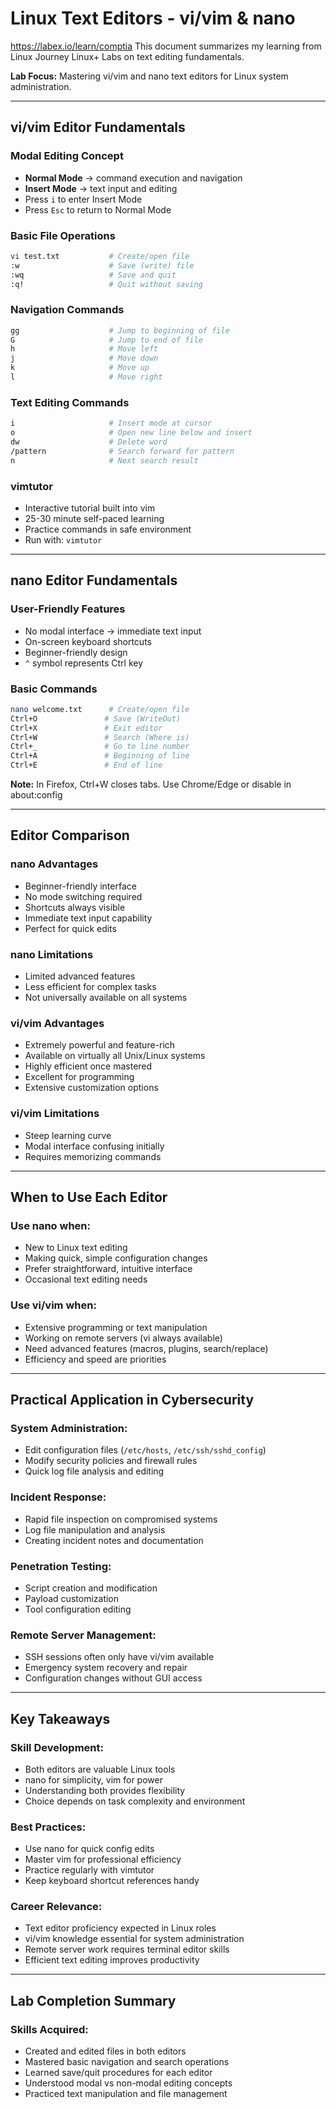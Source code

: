 # Linux Text Editors - vi/vim & nano

https://labex.io/learn/comptia
This document summarizes my learning from Linux Journey Linux+ Labs on text editing fundamentals.

**Lab Focus:** Mastering vi/vim and nano text editors for Linux system administration.

---

## vi/vim Editor Fundamentals

### Modal Editing Concept

- **Normal Mode** → command execution and navigation
- **Insert Mode** → text input and editing
- Press `i` to enter Insert Mode
- Press `Esc` to return to Normal Mode

### Basic File Operations

```bash
vi test.txt           # Create/open file
:w                    # Save (write) file
:wq                   # Save and quit
:q!                   # Quit without saving
```

### Navigation Commands

```bash
gg                    # Jump to beginning of file
G                     # Jump to end of file
h                     # Move left
j                     # Move down
k                     # Move up
l                     # Move right
```

### Text Editing Commands

```bash
i                     # Insert mode at cursor
o                     # Open new line below and insert
dw                    # Delete word
/pattern              # Search forward for pattern
n                     # Next search result
```

### vimtutor

- Interactive tutorial built into vim
- 25-30 minute self-paced learning
- Practice commands in safe environment
- Run with: `vimtutor`

---

## nano Editor Fundamentals

### User-Friendly Features

- No modal interface → immediate text input
- On-screen keyboard shortcuts
- Beginner-friendly design
- `^` symbol represents Ctrl key

### Basic Commands

```bash
nano welcome.txt      # Create/open file
Ctrl+O               # Save (WriteOut)
Ctrl+X               # Exit editor
Ctrl+W               # Search (Where is)
Ctrl+_               # Go to line number
Ctrl+A               # Beginning of line
Ctrl+E               # End of line
```

**Note:** In Firefox, Ctrl+W closes tabs. Use Chrome/Edge or disable in about:config

---

## Editor Comparison

### nano Advantages

- Beginner-friendly interface
- No mode switching required
- Shortcuts always visible
- Immediate text input capability
- Perfect for quick edits

### nano Limitations

- Limited advanced features
- Less efficient for complex tasks
- Not universally available on all systems

### vi/vim Advantages

- Extremely powerful and feature-rich
- Available on virtually all Unix/Linux systems
- Highly efficient once mastered
- Excellent for programming
- Extensive customization options

### vi/vim Limitations

- Steep learning curve
- Modal interface confusing initially
- Requires memorizing commands

---

## When to Use Each Editor

### Use nano when:

- New to Linux text editing
- Making quick, simple configuration changes
- Prefer straightforward, intuitive interface
- Occasional text editing needs

### Use vi/vim when:

- Extensive programming or text manipulation
- Working on remote servers (vi always available)
- Need advanced features (macros, plugins, search/replace)
- Efficiency and speed are priorities

---

## Practical Application in Cybersecurity

### System Administration:

- Edit configuration files (`/etc/hosts`, `/etc/ssh/sshd_config`)
- Modify security policies and firewall rules
- Quick log file analysis and editing

### Incident Response:

- Rapid file inspection on compromised systems
- Log file manipulation and analysis
- Creating incident notes and documentation

### Penetration Testing:

- Script creation and modification
- Payload customization
- Tool configuration editing

### Remote Server Management:

- SSH sessions often only have vi/vim available
- Emergency system recovery and repair
- Configuration changes without GUI access

---

## Key Takeaways

### Skill Development:

- Both editors are valuable Linux tools
- nano for simplicity, vim for power
- Understanding both provides flexibility
- Choice depends on task complexity and environment

### Best Practices:

- Use nano for quick config edits
- Master vim for professional efficiency
- Practice regularly with vimtutor
- Keep keyboard shortcut references handy

### Career Relevance:

- Text editor proficiency expected in Linux roles
- vi/vim knowledge essential for system administration
- Remote server work requires terminal editor skills
- Efficient text editing improves productivity

---

## Lab Completion Summary

### Skills Acquired:

- Created and edited files in both editors
- Mastered basic navigation and search operations
- Learned save/quit procedures for each editor
- Understood modal vs non-modal editing concepts
- Practiced text manipulation and file management
